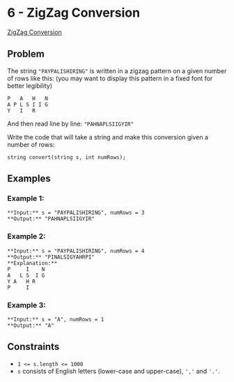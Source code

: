 # 6 - ZigZag Conversion

[ZigZag Conversion](https://leetcode.com/problems/zigzag-conversion/)

## Problem
The string `"PAYPALISHIRING"` is written in a zigzag pattern on a given number
of rows like this: (you may want to display this pattern in a fixed font for
better legibility)

    P   A   H   N
    A P L S I I G
    Y   I   R

And then read line by line: `"PAHNAPLSIIGYIR"`

Write the code that will take a string and make this conversion given a number
of rows:

    string convert(string s, int numRows);

## Examples
### Example 1:
    **Input:** s = "PAYPALISHIRING", numRows = 3
    **Output:** "PAHNAPLSIIGYIR"

### Example 2:
    **Input:** s = "PAYPALISHIRING", numRows = 4
    **Output:** "PINALSIGYAHRPI"
    **Explanation:**
    P     I    N
    A   L S  I G
    Y A   H R
    P     I

### Example 3:
    **Input:** s = "A", numRows = 1
    **Output:** "A"

## Constraints
- `1 <= s.length <= 1000`
- `s` consists of English letters (lower-case and upper-case), `','` and `'.'`.
